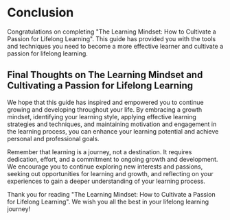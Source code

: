 # Conclusion

Congratulations on completing "The Learning Mindset: How to Cultivate a Passion for Lifelong Learning". This guide has provided you with the tools and techniques you need to become a more effective learner and cultivate a passion for lifelong learning.

Final Thoughts on The Learning Mindset and Cultivating a Passion for Lifelong Learning
--------------------------------------------------------------------------------------

We hope that this guide has inspired and empowered you to continue growing and developing throughout your life. By embracing a growth mindset, identifying your learning style, applying effective learning strategies and techniques, and maintaining motivation and engagement in the learning process, you can enhance your learning potential and achieve personal and professional goals.

Remember that learning is a journey, not a destination. It requires dedication, effort, and a commitment to ongoing growth and development. We encourage you to continue exploring new interests and passions, seeking out opportunities for learning and growth, and reflecting on your experiences to gain a deeper understanding of your learning process.

Thank you for reading "The Learning Mindset: How to Cultivate a Passion for Lifelong Learning". We wish you all the best in your lifelong learning journey!